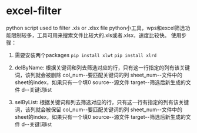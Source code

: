 # excel-filter
python script used to filter .xls or .xlsx file
python小工具，wps和excel筛选功能限制较多，工具可用来搜索文件比较大的.xls或者.xlsx，速度比较快。
使用步骤：
1. 需要安装两个packages
`pip install xlwt`
`pip install xlrd`

2. delByName: 根据关键词和列去筛选对应的行，只有这一行指定的列有该关键词，该列就会被删除
col_num--要匹配关键词的列
sheet_num--文件中的sheet的index，如果只有一个填0
source--源文件
target--筛选后新生成的文件
d--关键词list

3. selByList: 根据关键词和列去筛选对应的行，只有这一行有指定的列有该关键词，该列就会被保留
col_num--要匹配关键词的列
sheet_num--文件中的sheet的index，如果只有一个填0
source--源文件
target--筛选后新生成的文件
d--关键词list
